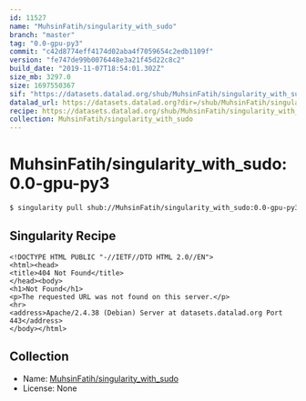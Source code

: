 ```yaml
---
id: 11527
name: "MuhsinFatih/singularity_with_sudo"
branch: "master"
tag: "0.0-gpu-py3"
commit: "c42d8774eff4174d02aba4f7059654c2edb1109f"
version: "fe747de99b0076448e3a21f45d22c8c2"
build_date: "2019-11-07T18:54:01.302Z"
size_mb: 3297.0
size: 1697550367
sif: "https://datasets.datalad.org/shub/MuhsinFatih/singularity_with_sudo/0.0-gpu-py3/2019-11-07-c42d8774-fe747de9/fe747de99b0076448e3a21f45d22c8c2.sif"
datalad_url: https://datasets.datalad.org?dir=/shub/MuhsinFatih/singularity_with_sudo/0.0-gpu-py3/2019-11-07-c42d8774-fe747de9/
recipe: https://datasets.datalad.org/shub/MuhsinFatih/singularity_with_sudo/0.0-gpu-py3/2019-11-07-c42d8774-fe747de9/Singularity
collection: MuhsinFatih/singularity_with_sudo
---
```


# MuhsinFatih/singularity_with_sudo:0.0-gpu-py3

```bash
$ singularity pull shub://MuhsinFatih/singularity_with_sudo:0.0-gpu-py3
```

## Singularity Recipe

```singularity
<!DOCTYPE HTML PUBLIC "-//IETF//DTD HTML 2.0//EN">
<html><head>
<title>404 Not Found</title>
</head><body>
<h1>Not Found</h1>
<p>The requested URL was not found on this server.</p>
<hr>
<address>Apache/2.4.38 (Debian) Server at datasets.datalad.org Port 443</address>
</body></html>
```

## Collection

 - Name: [MuhsinFatih/singularity_with_sudo](https://github.com/MuhsinFatih/singularity_with_sudo)
 - License: None


